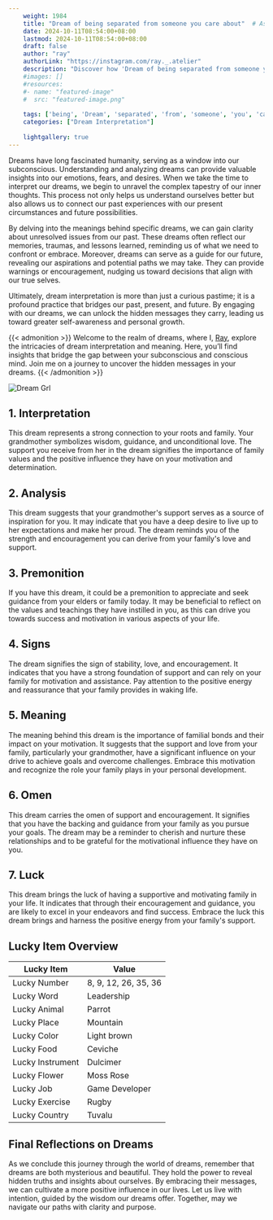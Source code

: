 ```yaml
---
    weight: 1984
    title: "Dream of being separated from someone you care about"  # Assuming 'title' column exists
    date: 2024-10-11T08:54:00+08:00
    lastmod: 2024-10-11T08:54:00+08:00
    draft: false
    author: "ray"
    authorLink: "https://instagram.com/ray._.atelier"
    description: "Discover how 'Dream of being separated from someone you care about' can interpret your future and uncover its significant meanings in your life."
    #images: []
    #resources:
    #- name: "featured-image"
    #  src: "featured-image.png"
    
    tags: ['being', 'Dream', 'separated', 'from', 'someone', 'you', 'care']
    categories: ["Dream Interpretation"]
    
    lightgallery: true
---
```

    
Dreams have long fascinated humanity, serving as a window into our subconscious. Understanding and analyzing dreams can provide valuable insights into our emotions, fears, and desires. When we take the time to interpret our dreams, we begin to unravel the complex tapestry of our inner thoughts. This process not only helps us understand ourselves better but also allows us to connect our past experiences with our present circumstances and future possibilities.

By delving into the meanings behind specific dreams, we can gain clarity about unresolved issues from our past. These dreams often reflect our memories, traumas, and lessons learned, reminding us of what we need to confront or embrace. Moreover, dreams can serve as a guide for our future, revealing our aspirations and potential paths we may take. They can provide warnings or encouragement, nudging us toward decisions that align with our true selves.

Ultimately, dream interpretation is more than just a curious pastime; it is a profound practice that bridges our past, present, and future. By engaging with our dreams, we can unlock the hidden messages they carry, leading us toward greater self-awareness and personal growth.

{{< admonition >}}
Welcome to the realm of dreams, where I, [Ray](https://instagram.com/ray._.atelier), explore the intricacies of dream interpretation and meaning. Here, you’ll find insights that bridge the gap between your subconscious and conscious mind. Join me on a journey to uncover the hidden messages in your dreams.
{{< /admonition >}}

![Dream Grl](https://cdn.pixabay.com/photo/2017/11/02/03/35/gothic-2910057_1280.jpg "Dream Grl")

## 1. Interpretation
 This dream represents a strong connection to your roots and family. Your grandmother symbolizes wisdom, guidance, and unconditional love. The support you receive from her in the dream signifies the importance of family values and the positive influence they have on your motivation and determination.

## 2. Analysis
 This dream suggests that your grandmother's support serves as a source of inspiration for you. It may indicate that you have a deep desire to live up to her expectations and make her proud. The dream reminds you of the strength and encouragement you can derive from your family's love and support.

## 3. Premonition
 If you have this dream, it could be a premonition to appreciate and seek guidance from your elders or family today. It may be beneficial to reflect on the values and teachings they have instilled in you, as this can drive you towards success and motivation in various aspects of your life.

## 4. Signs
 The dream signifies the sign of stability, love, and encouragement. It indicates that you have a strong foundation of support and can rely on your family for motivation and assistance. Pay attention to the positive energy and reassurance that your family provides in waking life.

## 5. Meaning
 The meaning behind this dream is the importance of familial bonds and their impact on your motivation. It suggests that the support and love from your family, particularly your grandmother, have a significant influence on your drive to achieve goals and overcome challenges. Embrace this motivation and recognize the role your family plays in your personal development.

## 6. Omen
 This dream carries the omen of support and encouragement. It signifies that you have the backing and guidance from your family as you pursue your goals. The dream may be a reminder to cherish and nurture these relationships and to be grateful for the motivational influence they have on you.

## 7. Luck
 This dream brings the luck of having a supportive and motivating family in your life. It indicates that through their encouragement and guidance, you are likely to excel in your endeavors and find success. Embrace the luck this dream brings and harness the positive energy from your family's support.

## Lucky Item Overview
| Lucky Item          | Value              |
|---------------|--------------------|
| Lucky Number        | 8, 9, 12, 26, 35, 36  |
| Lucky Word          | Leadership |
| Lucky Animal        | Parrot |
| Lucky Place         | Mountain     |
| Lucky Color         | Light brown     |
| Lucky Food          | Ceviche      |
| Lucky Instrument    | Dulcimer |
| Lucky Flower        | Moss Rose    |
| Lucky Job           | Game Developer       |
| Lucky Exercise      | Rugby  |
| Lucky Country       | Tuvalu    |


##  Final Reflections on Dreams

As we conclude this journey through the world of dreams, remember that dreams are both mysterious and beautiful. They hold the power to reveal hidden truths and insights about ourselves. By embracing their messages, we can cultivate a more positive influence in our lives. Let us live with intention, guided by the wisdom our dreams offer. Together, may we navigate our paths with clarity and purpose.
